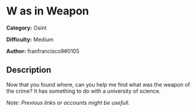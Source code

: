 # W as in Weapon
**Category:** Osint

**Difficulty:** Medium

**Author:** franfrancisco9#0105

## Description
Now that you found where, can you help me find what was the weapon of the crime? 
It has something to do with a university of science.

*Note: Previous links or accounts might be usefull.*